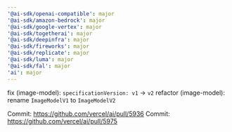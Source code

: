 ```yaml
---
'@ai-sdk/openai-compatible': major
'@ai-sdk/amazon-bedrock': major
'@ai-sdk/google-vertex': major
'@ai-sdk/togetherai': major
'@ai-sdk/deepinfra': major
'@ai-sdk/fireworks': major
'@ai-sdk/replicate': major
'@ai-sdk/luma': major
'@ai-sdk/fal': major
'ai': major
---
```


fix (image-model): `specificationVersion: v1` -> `v2`
refactor (image-model): rename `ImageModelV1` to `ImageModelV2`

Commit: https://github.com/vercel/ai/pull/5936
Commit: https://github.com/vercel/ai/pull/5975
